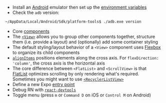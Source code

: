 - Install an [Android](https://docs.expo.dev/workflow/android-studio-emulator) emulator then set up the [environment variables](https://youtu.be/ZGIU5aIRi9M?t=480)
- Check the `adb` version:

```bash
~/AppData/Local/Android/Sdk/platform-tools$ ./adb.exe version
```
- Core [components](https://reactnative.dev/docs/intro-react-native-components#core-components)
- The [`<View>`](https://reactnative.dev/docs/view) allows you to group other components together, structure them (i.e. provide a layout) and (optionally) add some container styling
- The default styling/layout behavior of a `<View>` component uses [Flexbox](https://reactnative.dev/docs/flexbox) to organize its child components
- [`alignItems`](https://reactnative.dev/docs/flexbox#align-items) positions elements along the cross axis. For `flexDirection: 'column'`, the cross axis is the horizontal axis
- The core difference between `<FlatList>` and `<ScrollView>` is that [FlatList](https://bionicjulia.com/blog/react-native-scrollview-gotchas) optimizes scrolling by only rendering what's required. Sometimes you might want to use [`<RecyclerListView>`](https://blog.logrocket.com/recyclerlistview-vs-flatlist-long-lists-react-native)
- Define a new Expo [entry point](https://stackoverflow.com/a/58954195/1904223)
- Debug RN with [`react-devtools`](https://reactnative.dev/docs/debugging#react-developer-tools)
- Toggle menu (press `m` or `Command D` on iOS or `Control M` on Android)
